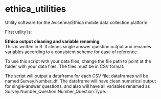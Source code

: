 # ethica_utilities
Utility software for the Avicenna/Ethica mobile data collection platform

First utility is:

<b>Ethica output cleaning and variable renaming</b><br> 
This is written in R. It cleans single answer question output and renames variables according to a consistent scheme for ease of reference.

To use this script with your data files, change the file path to point at the folder with your data files. The files must be in CSV format.

The script will output a dataframe for each CSV file; dataframes will be named Survey.Number_df. The dataframe will have clean numerical output for single-answer questions, and also will have all variables renamed as Survey.Number_Question.Number_Question.Type.
